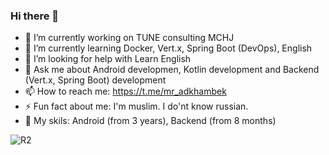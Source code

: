 ### Hi there 👋



- 🔭  I’m currently working on TUNE consulting MCHJ
- 🌱  I’m currently learning Docker, Vert.x, Spring Boot (DevOps), English
- 🤔  I’m looking for help with Learn English
- 💬  Ask me about Android developmen, Kotlin development and Backend (Vert.x, Spring Boot) development
- 📫  How to reach me: https://t.me/mr_adkhambek
- ⚡   Fun fact about me: I'm muslim. I do'nt know russian.
- 🤯  My skils: Android (from 3 years), Backend (from 8 months)


![R2](https://media.giphy.com/media/3o84sKpXBhJ0tRhqJa/giphy.gif)
